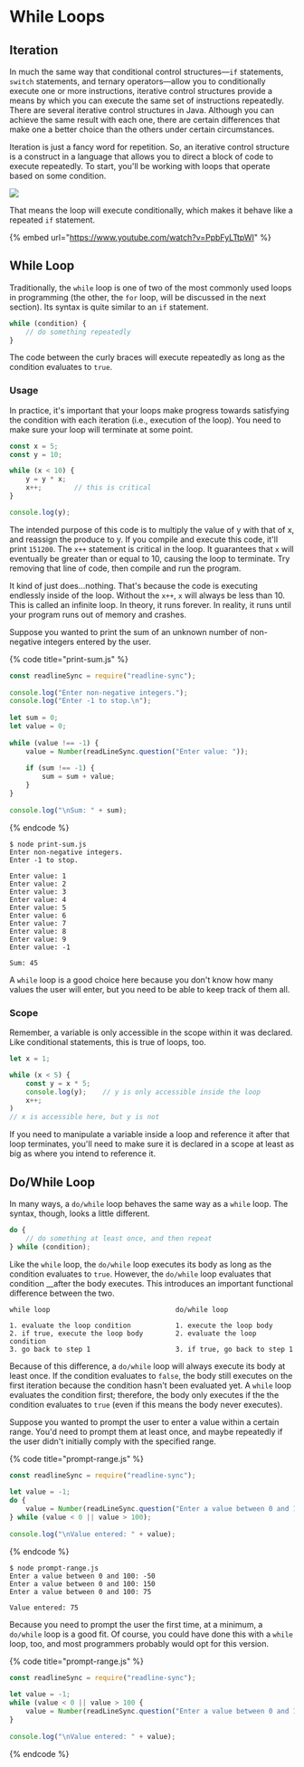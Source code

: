 # While Loops

## Iteration

In much the same way that conditional control structures—`if` statements, `switch` statements, and ternary operators—allow you to conditionally execute one or more instructions, iterative control structures provide a means by which you can execute the same set of instructions repeatedly. There are several iterative control structures in Java. Although you can achieve the same result with each one, there are certain differences that make one a better choice than the others under certain circumstances.

Iteration is just a fancy word for repetition. So, an iterative control structure is a construct in a language that allows you to direct a block of code to execute repeatedly. To start, you'll be working with loops that operate based on some condition.

![](../.gitbook/assets/iteration.png)

That means the loop will execute conditionally, which makes it behave like a repeated `if` statement.

{% embed url="https://www.youtube.com/watch?v=PpbFyLTtpWI" %}

## While Loop

Traditionally, the `while` loop is one of two of the most commonly used loops in programming \(the other, the `for` loop, will be discussed in the next section\). Its syntax is quite similar to an `if` statement.

```javascript
while (condition) {
    // do something repeatedly
}
```

The code between the curly braces will execute repeatedly as long as the condition evaluates to `true`.

### Usage

In practice, it's important that your loops make progress towards satisfying the condition with each iteration \(i.e., execution of the loop\). You need to make sure your loop will terminate at some point.

```javascript
const x = 5;
const y = 10;

while (x < 10) {
    y = y * x;
    x++;        // this is critical
}

console.log(y);
```

The intended purpose of this code is to multiply the value of y with that of x, and reassign the produce to y. If you compile and execute this code, it'll print `151200`. The `x++` statement is critical in the loop. It guarantees that `x` will eventually be greater than or equal to 10, causing the loop to terminate. Try removing that line of code, then compile and run the program.

It kind of just does...nothing. That's because the code is executing endlessly inside of the loop. Without the `x++`, `x` will always be less than 10. This is called an infinite loop. In theory, it runs forever. In reality, it runs until your program runs out of memory and crashes.

Suppose you wanted to print the sum of an unknown number of non-negative integers entered by the user.

{% code title="print-sum.js" %}
```javascript
const readlineSync = require("readline-sync");
        
console.log("Enter non-negative integers.");
console.log("Enter -1 to stop.\n");
        
let sum = 0;
let value = 0;
        
while (value !== -1) {
    value = Number(readLineSync.question("Enter value: "));
            
    if (sum !== -1) {
        sum = sum + value;
    }
}
        
console.log("\nSum: " + sum);
```
{% endcode %}

```text
$ node print-sum.js
Enter non-negative integers.
Enter -1 to stop.

Enter value: 1
Enter value: 2
Enter value: 3
Enter value: 4
Enter value: 5
Enter value: 6
Enter value: 7
Enter value: 8
Enter value: 9
Enter value: -1

Sum: 45
```

A `while` loop is a good choice here because you don't know how many values the user will enter, but you need to be able to keep track of them all.

### Scope

Remember, a variable is only accessible in the scope within it was declared. Like conditional statements, this is true of loops, too.

```javascript
let x = 1;

while (x < 5) {
    const y = x * 5;
    console.log(y);    // y is only accessible inside the loop
    x++;
)
// x is accessible here, but y is not
```

If you need to manipulate a variable inside a loop and reference it after that loop terminates, you'll need to make sure it is declared in a scope at least as big as where you intend to reference it.

## Do/While Loop

In many ways, a `do/while` loop behaves the same way as a `while` loop. The syntax, though, looks a little different.

```javascript
do {
    // do something at least once, and then repeat
} while (condition);
```

Like the `while` loop, the `do/while` loop executes its body as long as the condition evaluates to `true`. However, the `do/while` loop evaluates that condition __after the body executes. This introduces an important functional difference between the two.

```text
while loop                               do/while loop

1. evaluate the loop condition           1. execute the loop body
2. if true, execute the loop body        2. evaluate the loop condition
3. go back to step 1                     3. if true, go back to step 1
```

Because of this difference, a `do/while` loop will always execute its body at least once. If the condition evaluates to `false`, the body still executes on the first iteration because the condition hasn't been evaluated yet. A `while` loop evaluates the condition first; therefore, the body only executes if the the condition evaluates to `true` \(even if this means the body never executes\).

Suppose you wanted to prompt the user to enter a value within a certain range. You'd need to prompt them at least once, and maybe repeatedly if the user didn't initially comply with the specified range.

{% code title="prompt-range.js" %}
```javascript
const readlineSync = require("readline-sync");
        
let value = -1;
do {
    value = Number(readLineSync.question("Enter a value between 0 and 100: "));
} while (value < 0 || value > 100);
        
console.log("\nValue entered: " + value);
```
{% endcode %}

```text
$ node prompt-range.js
Enter a value between 0 and 100: -50
Enter a value between 0 and 100: 150
Enter a value between 0 and 100: 75

Value entered: 75
```

Because you need to prompt the user the first time, at a minimum, a `do/while` loop is a good fit. Of course, you could have done this with a `while` loop, too, and most programmers probably would opt for this version.

{% code title="prompt-range.js" %}
```javascript
const readlineSync = require("readline-sync");
        
let value = -1;
while (value < 0 || value > 100 {
    value = Number(readLineSync.question("Enter a value between 0 and 100: "));
}
        
console.log("\nValue entered: " + value);
```
{% endcode %}

